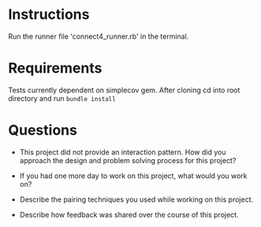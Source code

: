 # Instructions
Run the runner file 'connect4_runner.rb' in the terminal.

# Requirements
Tests currently dependent on simplecov gem.
After cloning cd into root directory and run `bundle install`

# Questions
- This project did not provide an interaction pattern. How did you approach the design and problem solving process for this project?


- If you had one more day to work on this project, what would you work on?


- Describe the pairing techniques you used while working on this project.


- Describe how feedback was shared over the course of this project.
